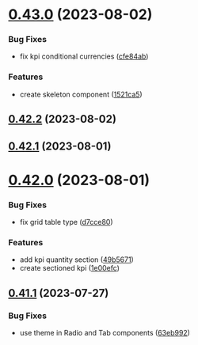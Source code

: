 # [0.43.0](https://github.com/idbi/components/compare/v0.42.2...v0.43.0) (2023-08-02)


### Bug Fixes

* fix kpi conditional currencies ([cfe84ab](https://github.com/idbi/components/commit/cfe84abb9ee1c3271ebb4e329f75c2870829dddd))


### Features

* create skeleton component ([1521ca5](https://github.com/idbi/components/commit/1521ca517a8712ca89c98675998f7992714907b2))



## [0.42.2](https://github.com/idbi/components/compare/v0.42.1...v0.42.2) (2023-08-02)



## [0.42.1](https://github.com/idbi/components/compare/v0.42.0...v0.42.1) (2023-08-01)



# [0.42.0](https://github.com/idbi/components/compare/v0.41.1...v0.42.0) (2023-08-01)


### Bug Fixes

* fix grid table type ([d7cce80](https://github.com/idbi/components/commit/d7cce80bf0b3c81cd4d2aebcf6ff6d4dc841a986))


### Features

* add kpi quantity section ([49b5671](https://github.com/idbi/components/commit/49b567182ed5259e3b0cc6c570a811334bd0a549))
* create sectioned kpi ([1e00efc](https://github.com/idbi/components/commit/1e00efc1c476d90d086b047105b200ca056e5042))



## [0.41.1](https://github.com/idbi/components/compare/v0.41.0...v0.41.1) (2023-07-27)


### Bug Fixes

* use theme in Radio and Tab components ([63eb992](https://github.com/idbi/components/commit/63eb992d4b192e57b99913b6d86f3a679d5afb2a))



